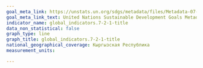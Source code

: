 ```yaml
---
goal_meta_link: https://unstats.un.org/sdgs/metadata/files/Metadata-07-02-01.pdf
goal_meta_link_text: United Nations Sustainable Development Goals Metadata (PDF 216 KB)
indicator_name: global_indicators.7-2-1-title
data_non_statistical: false
graph_type: line
graph_title: global_indicators.7-2-1-title
national_geographical_coverage: Кыргызская Республика
measurement_units: 

---
```

